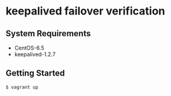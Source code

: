keepalived failover verification
================================

System Requirements
-------------------

+ CentOS-6.5
+ keepalived-1.2.7

Getting Started
---------------

```
$ vagrant up
```
